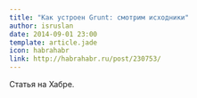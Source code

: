 ```yaml
---
title: "Как устроен Grunt: смотрим исходники"
author: isruslan
date: 2014-09-01 23:00
template: article.jade
icon: habrahabr
link: http://habrahabr.ru/post/230753/
---
```

Статья на Хабре.